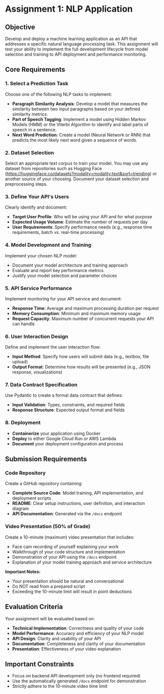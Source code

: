 # **Assignment 1: NLP Application**

## **Objective**
Develop and deploy a machine learning application as an API that addresses a specific natural language processing task. This assignment will test your ability to implement the full development lifecycle from model selection and training to API deployment and performance monitoring.

## **Core Requirements**

### **1. Select a Prediction Task**
Choose one of the following NLP tasks to implement:
- **Paragraph Similarity Analysis**: Develop a model that measures the similarity between two input paragraphs based on your defined similarity metrics.
- **Part of Speech Tagging**: Implement a model using Hidden Markov Models (HMM) or the Viterbi Algorithm to identify and label parts of speech in a sentence.
- **Next Word Prediction**: Create a model (Neural Network or RNN) that predicts the most likely next word given a sequence of words.

### **2. Dataset Selection**
Select an appropriate text corpus to train your model. You may use any dataset from repositories such as Hugging Face (https://huggingface.co/datasets?modality=modality:text&sort=trending) or another source of your choosing. Document your dataset selection and preprocessing steps.

### **3. Define Your API's Users**
Clearly identify and document:
- **Target User Profile**: Who will be using your API and for what purpose
- **Expected Usage Volume**: Estimate the number of requests per day
- **User Requirements**: Specify performance needs (e.g., response time requirements, batch vs. real-time processing)

### **4. Model Development and Training**
Implement your chosen NLP model:
- Document your model architecture and training approach
- Evaluate and report key performance metrics
- Justify your model selection and parameter choices

### **5. API Service Performance**
Implement monitoring for your API service and document:
- **Response Time**: Average and maximum processing duration per request
- **Memory Consumption**: Minimum and maximum memory usage
- **Request Capacity**: Maximum number of concurrent requests your API can handle

### **6. User Interaction Design**
Define and implement the user interaction flow:
- **Input Method**: Specify how users will submit data (e.g., textbox, file upload)
- **Output Format**: Determine how results will be presented (e.g., JSON response, visualizations)

### **7. Data Contract Specification**
Use Pydantic to create a formal data contract that defines:
- **Input Validation**: Types, constraints, and required fields
- **Response Structure**: Expected output format and fields

### **8. Deployment**
- **Containerize** your application using Docker
- **Deploy** to either Google Cloud Run or AWS Lambda
- **Document** your deployment configuration and process

## **Submission Requirements**

### **Code Repository**
Create a GitHub repository containing:
- **Complete Source Code**: Model training, API implementation, and deployment scripts
- **README**: Clear setup instructions, user definition, and interaction diagram
- **API Documentation**: Generated via the `/docs` endpoint

### **Video Presentation (50% of Grade)**
Create a 10-minute (maximum) video presentation that includes:
- Face cam recording of yourself explaining your work
- Walkthrough of your code structure and implementation
- Demonstration of your API using the `/docs` endpoint
- Explanation of your model training approach and service architecture

**Important Notes:**
- Your presentation should be natural and conversational
- Do NOT read from a prepared script
- Exceeding the 10-minute limit will result in point deductions

## **Evaluation Criteria**
Your assignment will be evaluated based on:
- **Technical Implementation**: Correctness and quality of your code
- **Model Performance**: Accuracy and efficiency of your NLP model
- **API Design**: Clarity and usability of your API
- **Documentation**: Completeness and clarity of your documentation
- **Presentation**: Effectiveness of your video explanation

## **Important Constraints**
- Focus on backend API development only (no frontend required)
- Use the automatically generated `/docs` endpoint for demonstration
- Strictly adhere to the 10-minute video time limit